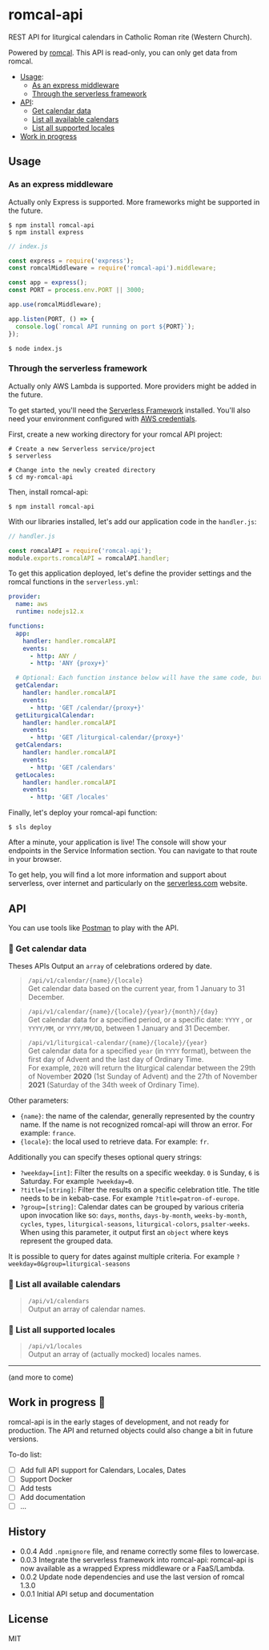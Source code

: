 # romcal-api

REST API for liturgical calendars in Catholic Roman rite (Western Church).

Powered by [romcal](https://github.com/romcal/romcal). This API is read-only, you can only get data from romcal.

- [Usage](#usage):
  - [As an express middleware](#express-middleware)
  - [Through the serverless framework](#serverless)
- [API](#api):
  - [Get calendar data](#getCalendar)
  - [List all available calendars](#getCalendars)
  - [List all supported locales](#getLocales)
- [Work in progress](#wip)

## Usage

### <a name="express-middleware"></a> As an express middleware

Actually only Express is supported. More frameworks might be supported in the future.

```
$ npm install romcal-api
$ npm install express
```

```javascript
// index.js

const express = require('express');
const romcalMiddleware = require('romcal-api').middleware;

const app = express();
const PORT = process.env.PORT || 3000;

app.use(romcalMiddleware);

app.listen(PORT, () => {
  console.log(`romcal API running on port ${PORT}`);
});
```

```
$ node index.js
```

### <a name="serverless"></a> Through the serverless framework

Actually only AWS Lambda is supported. More providers might be added in the future.

To get started, you'll need the [Serverless Framework](https://serverless.com/framework/docs/providers/aws/guide/quick-start/) installed. You'll also need your environment configured with [AWS credentials](https://serverless.com/framework/docs/providers/aws/guide/credentials/).

First, create a new working directory for your romcal API project:
```
# Create a new Serverless service/project
$ serverless

# Change into the newly created directory
$ cd my-romcal-api
```

Then, install romcal-api:
```
$ npm install romcal-api
```

With our libraries installed, let's add our application code in the `handler.js`:
```javascript
// handler.js

const romcalAPI = require('romcal-api');
module.exports.romcalAPI = romcalAPI.handler;
```

To get this application deployed, let's define the provider settings and the romcal functions in the `serverless.yml`:
```yaml
provider:
  name: aws
  runtime: nodejs12.x

functions:
  app:
    handler: handler.romcalAPI
    events:
      - http: ANY /
      - http: 'ANY {proxy+}'

  # Optional: Each function instance below will have the same code, but they'll be segmented for metrics purposes.
  getCalendar:
    handler: handler.romcalAPI
    events:
      - http: 'GET /calendar/{proxy+}'
  getLiturgicalCalendar:
    handler: handler.romcalAPI
    events:
      - http: 'GET /liturgical-calendar/{proxy+}'
  getCalendars:
    handler: handler.romcalAPI
    events:
      - http: 'GET /calendars'
  getLocales:
    handler: handler.romcalAPI
    events:
      - http: 'GET /locales'
```

Finally, let's deploy your romcal-api function:
```
$ sls deploy
```
After a minute, your application is live! The console will show your endpoints in the Service Information section. You can navigate to that route in your browser.

To get help, you will find a lot more information and support about serverless, over internet and particularly on the [serverless.com](https://serverless.com/) website.

## API

You can use tools like [Postman](https://www.getpostman.com/) to play with the API.

### <a name="getCalendar"></a>:small_orange_diamond: Get calendar data

Theses APIs Output an `array` of celebrations ordered by date.

> `/api/v1/calendar/{name}/{locale}`<br>
> Get calendar data based on the current year, from 1 January to 31 December.

> `/api/v1/calendar/{name}/{locale}/{year}/{month}/{day}`<br>
> Get calendar data for a specified period, or a specific date: `YYYY` , or `YYYY/MM`, or `YYYY/MM/DD`, between 1 January and 31 December.

> `/api/v1/liturgical-calendar/{name}/{locale}/{year}`<br>
> Get calendar data for a specified `year` (in `YYYY` format), between the first day of Advent and the last day of Ordinary Time.<br>
> For example, `2020` will return the liturgical calendar between the 29th of November **2020** (1st Sunday of Advent) and the 27th of November **2021** (Saturday of the 34th week of Ordinary Time).

Other parameters:

- `{name}`: the name of the calendar, generally represented by the country name. If the name is not recognized romcal-api will throw an error. For example: `france`.
- `{locale}`: the local used to retrieve data. For example: `fr`.

Additionally you can specify theses optional query strings:

- `?weekday=[int]`: Filter the results on a specific weekday. `0` is Sunday, `6` is Saturday. For example `?weekday=0`.
- `?title=[string]`: Filter the results on a specific celebration title. The title needs to be in kebab-case. For example `?title=patron-of-europe`.
- `?group=[string]`: Calendar dates can be grouped by various criteria upon invocation like so: `days`, `months`, `days-by-month`, `weeks-by-month`, `cycles`, `types`, `liturgical-seasons`, `liturgical-colors`, `psalter-weeks`.
When using this parameter, it output first an `object` where keys represent the grouped data.

It is possible to query for dates against multiple criteria. For example `?weekday=0&group=liturgical-seasons`

### <a name="getCalendars"></a>:small_orange_diamond: List all available calendars

> `/api/v1/calendars` <br>
> Output an array of calendar names.

### <a name="getLocales"></a>:small_orange_diamond: List all supported locales

> `/api/v1/locales` <br>
> Output an array of (actually mocked) locales names.

---

(and more to come)

## <a name="wip"></a>Work in progress :construction:

romcal-api is in the early stages of development, and not ready for production. The API and returned objects could also change a bit in future versions.

To-do list:
- [ ] Add full API support for Calendars, Locales, Dates
- [ ] Support Docker
- [ ] Add tests
- [ ] Add documentation
- [ ] ...

## History

- 0.0.4 Add `.npmignore` file, and rename correctly some files to lowercase.
- 0.0.3 Integrate the serverless framework into romcal-api: romcal-api is now available as a wrapped Express middleware or a FaaS/Lambda.
- 0.0.2 Update node dependencies and use the last version of romcal 1.3.0
- 0.0.1 Initial API setup and documentation

## License

MIT
